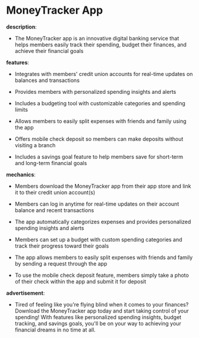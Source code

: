 # MoneyTracker App

**description**: 

- The MoneyTracker app is an innovative digital banking service that helps members easily track their spending, budget their finances, and achieve their financial goals

**features**: 

- Integrates with members' credit union accounts for real-time updates on balances and transactions

- Provides members with personalized spending insights and alerts

- Includes a budgeting tool with customizable categories and spending limits

- Allows members to easily split expenses with friends and family using the app

- Offers mobile check deposit so members can make deposits without visiting a branch

- Includes a savings goal feature to help members save for short-term and long-term financial goals

**mechanics**: 

- Members download the MoneyTracker app from their app store and link it to their credit union account(s)

- Members can log in anytime for real-time updates on their account balance and recent transactions

- The app automatically categorizes expenses and provides personalized spending insights and alerts

- Members can set up a budget with custom spending categories and track their progress toward their goals

- The app allows members to easily split expenses with friends and family by sending a request through the app

- To use the mobile check deposit feature, members simply take a photo of their check within the app and submit it for deposit

**advertisement**: 

- Tired of feeling like you're flying blind when it comes to your finances? Download the MoneyTracker app today and start taking control of your spending! With features like personalized spending insights, budget tracking, and savings goals, you'll be on your way to achieving your financial dreams in no time at all.

